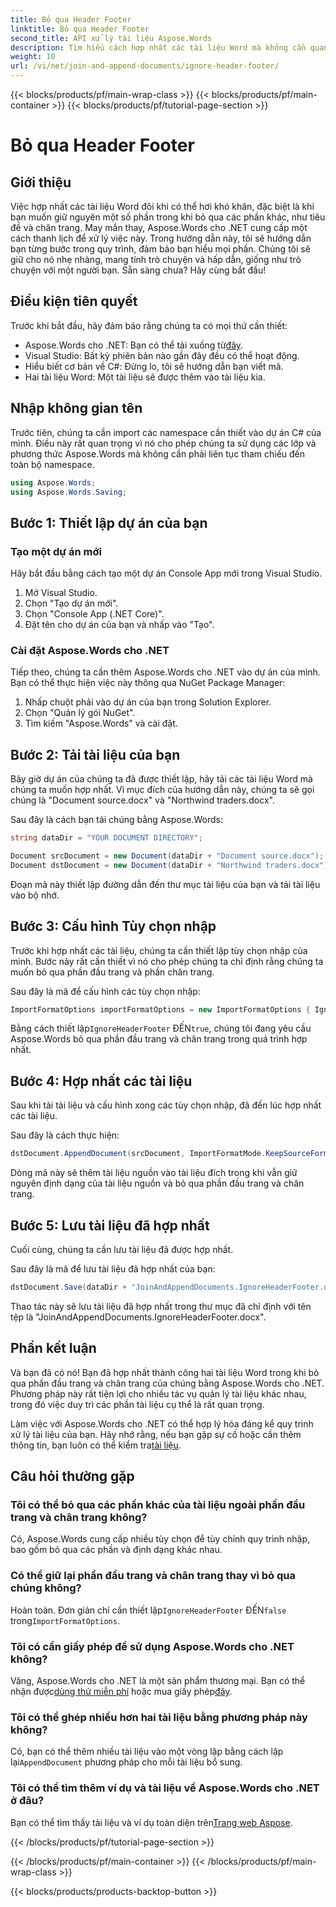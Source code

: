 ```yaml
---
title: Bỏ qua Header Footer
linktitle: Bỏ qua Header Footer
second_title: API xử lý tài liệu Aspose.Words
description: Tìm hiểu cách hợp nhất các tài liệu Word mà không cần quan tâm đến phần đầu trang và phần chân trang bằng Aspose.Words cho .NET với hướng dẫn từng bước này.
weight: 10
url: /vi/net/join-and-append-documents/ignore-header-footer/
---
```


{{< blocks/products/pf/main-wrap-class >}}
{{< blocks/products/pf/main-container >}}
{{< blocks/products/pf/tutorial-page-section >}}

# Bỏ qua Header Footer

## Giới thiệu

Việc hợp nhất các tài liệu Word đôi khi có thể hơi khó khăn, đặc biệt là khi bạn muốn giữ nguyên một số phần trong khi bỏ qua các phần khác, như tiêu đề và chân trang. May mắn thay, Aspose.Words cho .NET cung cấp một cách thanh lịch để xử lý việc này. Trong hướng dẫn này, tôi sẽ hướng dẫn bạn từng bước trong quy trình, đảm bảo bạn hiểu mọi phần. Chúng tôi sẽ giữ cho nó nhẹ nhàng, mang tính trò chuyện và hấp dẫn, giống như trò chuyện với một người bạn. Sẵn sàng chưa? Hãy cùng bắt đầu!

## Điều kiện tiên quyết

Trước khi bắt đầu, hãy đảm bảo rằng chúng ta có mọi thứ cần thiết:

-  Aspose.Words cho .NET: Bạn có thể tải xuống từ[đây](https://releases.aspose.com/words/net/).
- Visual Studio: Bất kỳ phiên bản nào gần đây đều có thể hoạt động.
- Hiểu biết cơ bản về C#: Đừng lo, tôi sẽ hướng dẫn bạn viết mã.
- Hai tài liệu Word: Một tài liệu sẽ được thêm vào tài liệu kia.

## Nhập không gian tên

Trước tiên, chúng ta cần import các namespace cần thiết vào dự án C# của mình. Điều này rất quan trọng vì nó cho phép chúng ta sử dụng các lớp và phương thức Aspose.Words mà không cần phải liên tục tham chiếu đến toàn bộ namespace.

```csharp
using Aspose.Words;
using Aspose.Words.Saving;
```

## Bước 1: Thiết lập dự án của bạn

### Tạo một dự án mới

Hãy bắt đầu bằng cách tạo một dự án Console App mới trong Visual Studio.

1. Mở Visual Studio.
2. Chọn "Tạo dự án mới".
3. Chọn "Console App (.NET Core)".
4. Đặt tên cho dự án của bạn và nhấp vào "Tạo".

### Cài đặt Aspose.Words cho .NET

Tiếp theo, chúng ta cần thêm Aspose.Words cho .NET vào dự án của mình. Bạn có thể thực hiện việc này thông qua NuGet Package Manager:

1. Nhấp chuột phải vào dự án của bạn trong Solution Explorer.
2. Chọn "Quản lý gói NuGet".
3. Tìm kiếm "Aspose.Words" và cài đặt.

## Bước 2: Tải tài liệu của bạn

Bây giờ dự án của chúng ta đã được thiết lập, hãy tải các tài liệu Word mà chúng ta muốn hợp nhất. Vì mục đích của hướng dẫn này, chúng ta sẽ gọi chúng là "Document source.docx" và "Northwind traders.docx".

Sau đây là cách bạn tải chúng bằng Aspose.Words:

```csharp
string dataDir = "YOUR DOCUMENT DIRECTORY";

Document srcDocument = new Document(dataDir + "Document source.docx");
Document dstDocument = new Document(dataDir + "Northwind traders.docx");
```

Đoạn mã này thiết lập đường dẫn đến thư mục tài liệu của bạn và tải tài liệu vào bộ nhớ.

## Bước 3: Cấu hình Tùy chọn nhập

Trước khi hợp nhất các tài liệu, chúng ta cần thiết lập tùy chọn nhập của mình. Bước này rất cần thiết vì nó cho phép chúng ta chỉ định rằng chúng ta muốn bỏ qua phần đầu trang và phần chân trang.

Sau đây là mã để cấu hình các tùy chọn nhập:

```csharp
ImportFormatOptions importFormatOptions = new ImportFormatOptions { IgnoreHeaderFooter = true };
```

 Bằng cách thiết lập`IgnoreHeaderFooter` ĐẾN`true`, chúng tôi đang yêu cầu Aspose.Words bỏ qua phần đầu trang và chân trang trong quá trình hợp nhất.

## Bước 4: Hợp nhất các tài liệu

Sau khi tải tài liệu và cấu hình xong các tùy chọn nhập, đã đến lúc hợp nhất các tài liệu.

Sau đây là cách thực hiện:

```csharp
dstDocument.AppendDocument(srcDocument, ImportFormatMode.KeepSourceFormatting, importFormatOptions);
```

Dòng mã này sẽ thêm tài liệu nguồn vào tài liệu đích trong khi vẫn giữ nguyên định dạng của tài liệu nguồn và bỏ qua phần đầu trang và chân trang.

## Bước 5: Lưu tài liệu đã hợp nhất

Cuối cùng, chúng ta cần lưu tài liệu đã được hợp nhất. 

Sau đây là mã để lưu tài liệu đã hợp nhất của bạn:

```csharp
dstDocument.Save(dataDir + "JoinAndAppendDocuments.IgnoreHeaderFooter.docx");
```

Thao tác này sẽ lưu tài liệu đã hợp nhất trong thư mục đã chỉ định với tên tệp là "JoinAndAppendDocuments.IgnoreHeaderFooter.docx".

## Phần kết luận

Và bạn đã có nó! Bạn đã hợp nhất thành công hai tài liệu Word trong khi bỏ qua phần đầu trang và chân trang của chúng bằng Aspose.Words cho .NET. Phương pháp này rất tiện lợi cho nhiều tác vụ quản lý tài liệu khác nhau, trong đó việc duy trì các phần tài liệu cụ thể là rất quan trọng.

Làm việc với Aspose.Words cho .NET có thể hợp lý hóa đáng kể quy trình xử lý tài liệu của bạn. Hãy nhớ rằng, nếu bạn gặp sự cố hoặc cần thêm thông tin, bạn luôn có thể kiểm tra[tài liệu](https://reference.aspose.com/words/net/).

## Câu hỏi thường gặp

### Tôi có thể bỏ qua các phần khác của tài liệu ngoài phần đầu trang và chân trang không?

Có, Aspose.Words cung cấp nhiều tùy chọn để tùy chỉnh quy trình nhập, bao gồm bỏ qua các phần và định dạng khác nhau.

### Có thể giữ lại phần đầu trang và chân trang thay vì bỏ qua chúng không?

 Hoàn toàn. Đơn giản chỉ cần thiết lập`IgnoreHeaderFooter` ĐẾN`false` trong`ImportFormatOptions`.

### Tôi có cần giấy phép để sử dụng Aspose.Words cho .NET không?

 Vâng, Aspose.Words cho .NET là một sản phẩm thương mại. Bạn có thể nhận được[dùng thử miễn phí](https://releases.aspose.com/) hoặc mua giấy phép[đây](https://purchase.aspose.com/buy).

### Tôi có thể ghép nhiều hơn hai tài liệu bằng phương pháp này không?

 Có, bạn có thể thêm nhiều tài liệu vào một vòng lặp bằng cách lặp lại`AppendDocument` phương pháp cho mỗi tài liệu bổ sung.

### Tôi có thể tìm thêm ví dụ và tài liệu về Aspose.Words cho .NET ở đâu?

 Bạn có thể tìm thấy tài liệu và ví dụ toàn diện trên[Trang web Aspose](https://reference.aspose.com/words/net/).

{{< /blocks/products/pf/tutorial-page-section >}}

{{< /blocks/products/pf/main-container >}}
{{< /blocks/products/pf/main-wrap-class >}}

{{< blocks/products/products-backtop-button >}}
